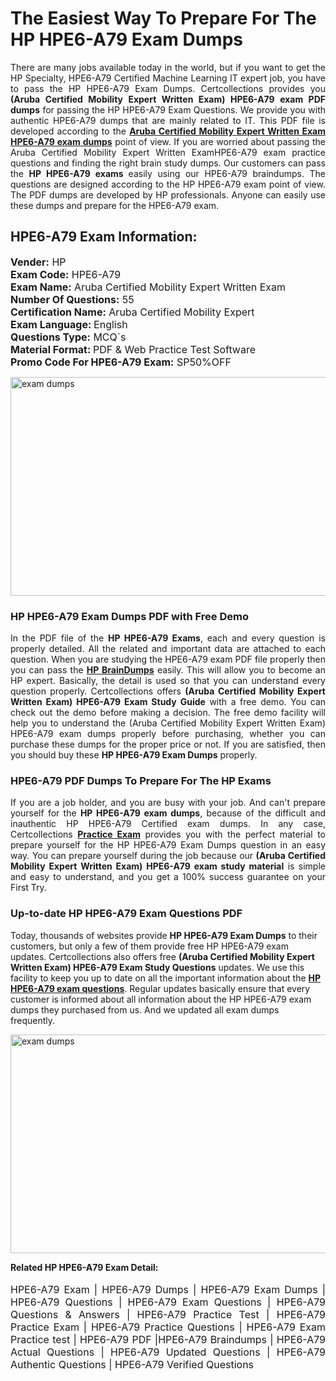 <h1>The Easiest Way To Prepare For The HP HPE6-A79 Exam Dumps</h1> <p style="text-align:justify">There are many jobs available today in the world, but if you want to get the HP Specialty, HPE6-A79 Certified Machine Learning IT expert job, you have to pass the HP HPE6-A79 Exam Dumps. Certcollections provides you <strong>(Aruba Certified Mobility Expert Written Exam) HPE6-A79 exam PDF dumps</strong> for passing the HP HPE6-A79 Exam Questions. We provide you with authentic HPE6-A79 dumps that are mainly related to IT. This PDF file is developed according to the <a href="https://www.certsofficial.com/hp/hpe6-a79-questions"><strong>Aruba Certified Mobility Expert Written Exam HPE6-A79 exam dumps</strong></a> point of view. If you are worried about passing the Aruba Certified Mobility Expert Written ExamHPE6-A79 exam practice questions and finding the right brain study dumps. Our customers can pass the <strong>HP HPE6-A79 exams </strong>easily using our HPE6-A79 braindumps. The questions are designed according to the HP HPE6-A79 exam point of view. The PDF dumps are developed by HP professionals. Anyone can easily use these dumps and prepare for the HPE6-A79 exam.</p> <h2><strong>HPE6-A79 Exam Information:</strong></h2> <p><span style="font-size:16px"><strong>Vender:</strong> HP<br /> <strong>Exam Code:</strong> HPE6-A79<br /> <strong>Exam Name:</strong> Aruba Certified Mobility Expert Written Exam<br /> <strong>Number Of Questions:</strong> 55<br /> <strong>Certification Name:</strong> Aruba Certified Mobility Expert<br /> <strong>Exam Language: </strong>English<br /> <strong>Questions Type:</strong> MCQ`s<br /> <strong>Material Format: </strong>PDF & Web Practice Test Software<br /> <strong>Promo Code For HPE6-A79 Exam:</strong> SP50%OFF</span></p> <p><a href="https://www.certsofficial.com/hp/hpe6-a79-questions" rel="no-follow"><img alt="exam dumps" src="https://www.certcollections.com/uploads/content/certsofficial.jpg" style="height:350px; width:750px" /></a></p> <h3><strong>HP HPE6-A79 Exam Dumps PDF with Free Demo</strong></h3> <p style="text-align:justify">In the PDF file of the <strong>HP HPE6-A79 Exams</strong>, each and every question is properly detailed. All the related and important data are attached to each question. When you are studying the HPE6-A79 exam PDF file properly then you can pass the <a href="https://www.certsofficial.com/hp-dumps"><strong>HP BrainDumps</strong></a> easily. This will allow you to become an HP expert. Basically, the detail is used so that you can understand every question properly. Certcollections offers <strong>(Aruba Certified Mobility Expert Written Exam) HPE6-A79 Exam Study Guide</strong> with a free demo. You can check out the demo before making a decision. The free demo facility will help you to understand the (Aruba Certified Mobility Expert Written Exam) HPE6-A79 exam dumps properly before purchasing, whether you can purchase these dumps for the proper price or not. If you are satisfied, then you should buy these <strong>HP HPE6-A79 Exam Dumps</strong> properly.</p> <h3><strong>HPE6-A79 PDF Dumps To Prepare For The HP Exams</strong></h3> <p style="text-align:justify">If you are a job holder, and you are busy with your job. And can't prepare yourself for the <strong>HP HPE6-A79 exam dumps</strong>, because of the difficult and inauthentic HP HPE6-A79 Certified exam dumps. In any case, Certcollections <strong><a href="https://www.certsofficial.com/">Practice Exam</a></strong> provides you with the perfect material to prepare yourself for the HP HPE6-A79 Exam Dumps question in an easy way. You can prepare yourself during the job because our <strong>(Aruba Certified Mobility Expert Written Exam) HPE6-A79 exam study material</strong> is simple and easy to understand, and you get a 100% success guarantee on your First Try.</p> <h3><strong>Up-to-date HP HPE6-A79 Exam Questions PDF</strong></h3> <p>Today, thousands of websites provide <strong>HP HPE6-A79 Exam Dumps</strong> to their customers, but only a few of them provide free HP HPE6-A79 exam updates. Certcollections also offers free <strong>(Aruba Certified Mobility Expert Written Exam) HPE6-A79 Exam Study Questions</strong> updates. We use this facility to keep you up to date on all the important information about the <a href="https://www.certsofficial.com/hp/hpe6-a79-questions"><strong>HP HPE6-A79 exam questions</strong></a>. Regular updates basically ensure that every customer is informed about all information about the HP HPE6-A79 exam dumps they purchased from us. And we updated all exam dumps frequently.</p> <p><a href="https://www.certsofficial.com/hp/hpe6-a79-questions"><img alt="exam dumps " src="https://www.certcollections.com/uploads/content/certsofficial2.jpg" style="height:350px; width:750px" /></a></p> <p style="text-align:justify"><span style="font-size:14px"><strong>Related HP HPE6-A79 Exam Detail:</strong></span><br /> <br /> <span style="font-size:16px">HPE6-A79 Exam | HPE6-A79 Dumps | HPE6-A79 Exam Dumps | HPE6-A79 Questions | HPE6-A79 Exam Questions | HPE6-A79 Questions & Answers | HPE6-A79 Practice Test | HPE6-A79 Practice Exam | HPE6-A79 Practice Questions | HPE6-A79 Exam Practice test | HPE6-A79 PDF |HPE6-A79 Braindumps | HPE6-A79 Actual Questions | HPE6-A79 Updated Questions | HPE6-A79 Authentic Questions | HPE6-A79 Verified Questions</span></p>
